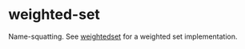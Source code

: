 # weighted-set
Name-squatting. See [weightedset](https://pypi.org/project/weightedset/)
for a weighted set implementation.